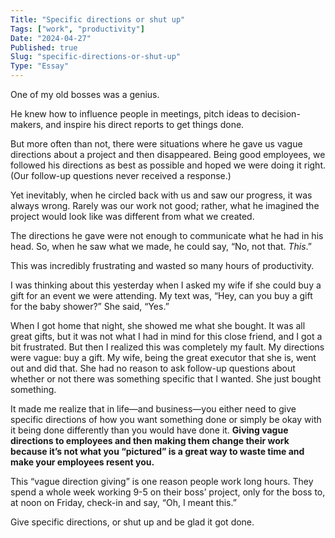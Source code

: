 ```yaml
---
Title: "Specific directions or shut up"
Tags: ["work", "productivity"]
Date: "2024-04-27"
Published: true
Slug: "specific-directions-or-shut-up"
Type: "Essay"
---
```

One of my old bosses was a genius.

He knew how to influence people in meetings, pitch ideas to decision-makers, and inspire his direct reports to get things done.

But more often than not, there were situations where he gave us vague directions about a project and then disappeared. Being good employees, we followed his directions as best as possible and hoped we were doing it right. (Our follow-up questions never received a response.)

Yet inevitably, when he circled back with us and saw our progress, it was always wrong. Rarely was our work not good; rather, what he imagined the project would look like was different from what we created.

The directions he gave were not enough to communicate what he had in his head. So, when he saw what we made, he could say, “No, not that. _This_.”

This was incredibly frustrating and wasted so many hours of productivity.

I was thinking about this yesterday when I asked my wife if she could buy a gift for an event we were attending. My text was, “Hey, can you buy a gift for the baby shower?” She said, “Yes.”

When I got home that night, she showed me what she bought. It was all great gifts, but it was not what I had in mind for this close friend, and I got a bit frustrated. But then I realized this was completely my fault. My directions were vague: buy a gift. My wife, being the great executor that she is, went out and did that. She had no reason to ask follow-up questions about whether or not there was something specific that I wanted. She just bought something.

It made me realize that in life—and business—you either need to give specific directions of how you want something done or simply be okay with it being done differently than you would have done it. **Giving vague directions to employees and then making them change their work because it’s not what you “pictured” is a great way to waste time and make your employees resent you.**

This “vague direction giving” is one reason people work long hours. They spend a whole week working 9-5 on their boss’ project, only for the boss to, at noon on Friday, check-in and say, “Oh, I meant this.”

Give specific directions, or shut up and be glad it got done.